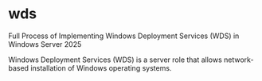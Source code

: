 # wds
Full Process of Implementing Windows Deployment Services (WDS) in Windows Server 2025

Windows Deployment Services (WDS) is a server role that allows network-based installation of Windows operating systems. 
